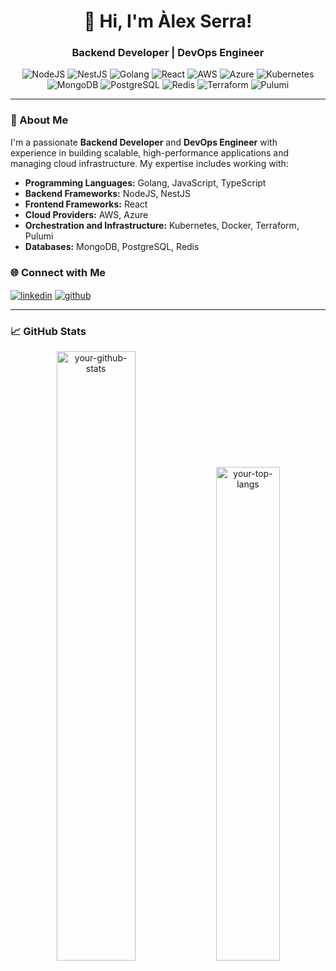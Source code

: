 <h1 align="center">👋 Hi, I'm Àlex Serra!</h1>
<h3 align="center">Backend Developer | DevOps Engineer</h3>

<p align="center">
  <img src="https://img.shields.io/badge/NodeJS-%23339933.svg?&style=for-the-badge&logo=node.js&logoColor=white" alt="NodeJS"/>
  <img src="https://img.shields.io/badge/NestJS-%23E0234E.svg?&style=for-the-badge&logo=nestjs&logoColor=white" alt="NestJS"/>
  <img src="https://img.shields.io/badge/Golang-%2300ADD8.svg?&style=for-the-badge&logo=go&logoColor=white" alt="Golang"/>
  <img src="https://img.shields.io/badge/React-%2361DAFB.svg?&style=for-the-badge&logo=react&logoColor=white" alt="React"/>
  <img src="https://img.shields.io/badge/AWS-%23232F3E.svg?&style=for-the-badge&logo=amazon-aws&logoColor=white" alt="AWS"/>
  <img src="https://img.shields.io/badge/Azure-%230078D4.svg?&style=for-the-badge&logo=microsoft-azure&logoColor=white" alt="Azure"/>
  <img src="https://img.shields.io/badge/Kubernetes-%23326CE5.svg?&style=for-the-badge&logo=kubernetes&logoColor=white" alt="Kubernetes"/>
  <img src="https://img.shields.io/badge/MongoDB-%2347A248.svg?&style=for-the-badge&logo=mongodb&logoColor=white" alt="MongoDB"/>
  <img src="https://img.shields.io/badge/PostgreSQL-%23336791.svg?&style=for-the-badge&logo=postgresql&logoColor=white" alt="PostgreSQL"/>
  <img src="https://img.shields.io/badge/Redis-%23DC382D.svg?&style=for-the-badge&logo=redis&logoColor=white" alt="Redis"/>
  <img src="https://img.shields.io/badge/Terraform-%23623CE4.svg?&style=for-the-badge&logo=terraform&logoColor=white" alt="Terraform"/>
  <img src="https://img.shields.io/badge/Pulumi-%23573B8F.svg?&style=for-the-badge&logo=pulumi&logoColor=white" alt="Pulumi"/>
</p>

---

### 🚀 About Me
I'm a passionate **Backend Developer** and **DevOps Engineer** with experience in building scalable, high-performance applications and managing cloud infrastructure. My expertise includes working with:
- **Programming Languages:** Golang, JavaScript, TypeScript
- **Backend Frameworks:** NodeJS, NestJS
- **Frontend Frameworks:** React
- **Cloud Providers:** AWS, Azure
- **Orchestration and Infrastructure:** Kubernetes, Docker, Terraform, Pulumi
- **Databases:** MongoDB, PostgreSQL, Redis

<!-- ### 🛠️ Projects & Contributions
- **[Project 1 Name]**: Description of a significant project, the technologies used, and the impact.
- **[Project 2 Name]**: Description of another project, emphasizing tech stack and performance improvements. -->

### 🌐 Connect with Me
<p align="left">
  <a href="https://www.linkedin.com/in/alex-serra-dev/" target="blank"><img align="center" src="https://img.shields.io/badge/LinkedIn-%230077B5.svg?&style=for-the-badge&logo=linkedin&logoColor=white" alt="linkedin"/></a>
  <a href="https://github.com/bounteous17" target="blank"><img align="center" src="https://img.shields.io/badge/GitHub-%23181717.svg?&style=for-the-badge&logo=github&logoColor=white" alt="github"/></a>
</p>

---

### 📈 GitHub Stats
<p align="center">
  <img width="50%" src="https://github-readme-stats.vercel.app/api?username=bounteous17&show_icons=true&theme=radical" alt="your-github-stats"/>
  <img width="45%" src="https://github-readme-stats.vercel.app/api/top-langs/?username=bounteous17&layout=compact&theme=radical" alt="your-top-langs"/>
</p>
